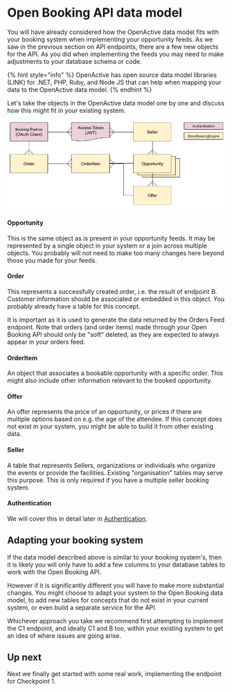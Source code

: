 # Open Booking API data model

You will have already considered how the OpenActive data model fits with your booking system when implementing your opportunity feeds. As we saw in the previous section on API endpoints, there are a few new objects for the API. As you did when implementing the feeds you may need to make adjustments to your database schema or code.

{% hint style="info" %}
OpenActive has open source data model libraries (LINK) for .NET, PHP, Ruby, and Node JS that can help when mapping your data to the OpenActive data model.
{% endhint %}

Let's take the objects in the OpenActive data model one by one and discuss how this might fit in your existing system.

![Schema to support Open Booking API](<../../.gitbook/assets/image (1).png>)

###

#### Opportunity

This is the same object as is present in your opportunity feeds. It may be represented by a single object in your system or a join across multiple objects. You probably will not need to make too many changes here beyond those you made for your feeds.

#### Order

This represents a successfully created order, i.e. the result of endpoint B. Customer information should be associated or embedded in this object. You probably already have a table for this concept.&#x20;

It is important as it is used to generate the data returned by the Orders Feed endpoint. Note that orders (and order items) made through your Open Booking API should only be "soft" deleted, as they are expected to always appear in your orders feed.

#### OrderItem

An object that associates a bookable opportunity with a specific order. This might also include other information relevant to the booked opportunity.

#### Offer

An offer represents the price of an opportunity, or prices if there are multiple options based on e.g. the age of the attendee. If this concept does not exist in your system, you might be able to build it from other existing data.

#### Seller

A table that represents Sellers, organizations or individuals who organize the events or provide the facilities. Existing "organisation" tables may serve this purpose. This is only required if you have a multiple seller booking system.

#### Authentication

We will cover this in detail later in [Authentication](authentication.md).

## Adapting your booking system

If the data model described above is similar to your booking system's, then it is likely you will only have to add a few columns to your database tables to work with the Open Booking API.&#x20;

However if it is significantly different you will have to make more substantial changes. You might choose to adapt your system to the Open Booking data model, to add new tables for concepts that do not exist in your current system, or even build a separate service for the API.

Whichever approach you take we recommend first attempting to implement the C1 endpoint, and ideally C1 and B too, within your existing system to get an idea of where issues are going arise.&#x20;

## Up next

Next we finally get started with some real work, implementing the endpoint for Checkpoint 1.
